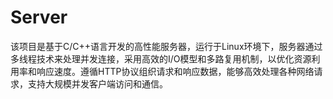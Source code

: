 # Server
该项目是基于C/C++语言开发的高性能服务器，运行于Linux环境下，服务器通过多线程技术来处理并发连接，采用高效的I/O模型和多路复用机制，以优化资源利用率和响应速度。遵循HTTP协议组织请求和响应数据，能够高效处理各种网络请求，支持大规模并发客户端访问和通信。     
